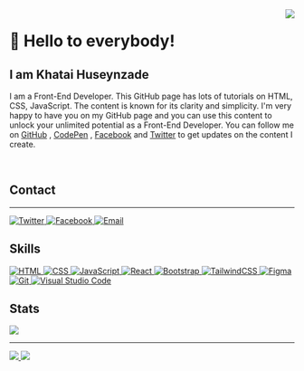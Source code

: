<img align="right" src="https://komarev.com/ghpvc/?username=bilgegates&label=Profile%20views&color=green&style=flat">
<h1 align="left"> 👋 Hello to everybody! </h2>
<h2> I am Khatai Huseynzade </h2>
<p>
I am a Front-End Developer. This GitHub page has lots of tutorials on HTML, CSS, JavaScript. The content is known for its clarity and simplicity. I'm very happy to have you on my GitHub page and you can use this content to unlock your unlimited potential as a Front-End Developer. You can follow me on <a href="https://github.com/BilgeGates/">GitHub</a> , <a href="https://codepen.io/Khatai-Huseynzade" target="_blank">CodePen</a> , <a href="https://www.facebook.com/profile.php?id=100091496015332" target="_blank">Facebook</a> and <a href="https://www.twitter.com/developerkhatai" target="_blank">Twitter</a> to get updates on the content I create.
</p>
<br>
<h2 align="left">Contact</h3>
<hr>
<a href="https://www.twitter.com/developerkhatai" target="_blank">
        <img src="https://img.shields.io/badge/twitter-blue.svg?style=for-the-badge&logo=twitter&logoColor=white" alt="Twitter">
</a>
 <a href="https://www.facebook.com/profile.php?id=100091496015332" target="_blank" >
        <img src="https://img.shields.io/badge/facebook-white.svg?style=for-the-badge&logo=facebook&logoColor=blue" alt="Facebook">
</a>
<a href="https://mail.google.com/mail/u/0/#sent?compose=CllgCJTKWwQlwGfxHMNFcvPgndLmKMtTgPzVBdgTKkKLQGVHXZkNGHKHKnhrXGbqKqctLdSMmhL" target="_blank">
        <img src="https://img.shields.io/badge/Gmail-D14836?style=for-the-badge&logo=gmail&logoColor=white" alt="Email">
</a>
<br>
<h2 align="left">Skills</h2>
<a href="https://www.w3schools.com/html/default.asp" target="_blank">
        <img src="https://img.shields.io/badge/html-%23E34F26.svg?style=for-the-badge&logo=html5&logoColor=white" alt="HTML">
</a>
<a href="https://www.w3schools.com/css/default.asp" target="_blank">
        <img src="https://img.shields.io/badge/css-%231572B6.svg?style=for-the-badge&logo=css3&logoColor=white" alt="CSS"> 
</a>
<a href="https://www.w3schools.com/js/default.asp" target="_blank">
        <img src="https://img.shields.io/badge/javascript-%23323330.svg?style=for-the-badge&logo=javascript&logoColor=%23F7DF1E" alt="JavaScript">
             </a>
<a href="https://react.dev/" target="_blank">
<img src="https://img.shields.io/badge/react-%2320232a.svg?style=for-the-badge&logo=react&logoColor=%2361DAFB" alt="React">
        </a>
<a href="https://getbootstrap.com" target="_blank">
        <img src="https://img.shields.io/badge/bootstrap-%23563D7C.svg?style=for-the-badge&logo=bootstrap&logoColor=white" alt="Bootstrap">
 </a>
<a href="https://tailwindcss.com/" target="_blank">
<img src="https://img.shields.io/badge/tailwindcss-%2338B2AC.svg?style=for-the-badge&logo=tailwind-css&logoColor=white" alt="TailwindCSS"
<a href="https://www.figma.com" target="_blank">
        <img src="https://img.shields.io/badge/figma-%23F24E1E.svg?style=for-the-badge&logo=figma&logoColor=white" alt="Figma">
</a>
<a href="https://git-scm.com" target="_blank">
        <img src="https://img.shields.io/badge/git-%231572B6.svg?style=for-the-badge&logo=git&logoColor=white" alt="Git">
</a>
<a href="https://code.visualstudio.com" target="_blank">
        <img src="https://img.shields.io/badge/Visual-Studio%23.svg?style=for-the-badge&logo=Visual-Studio&logoColor=white" alt="Visual Studio Code">
</a>
<br>
<h2 align="left">Stats</h1>
    <a href="https://github.com/BilgeGates">
      <img src="http://github-profile-summary-cards.vercel.app/api/cards/profile-details?username=BilgeGates&theme=github_dark" />
    </a>
<hr>
     <a href="https://github.com/BilgeGates">
    <img src="http://github-profile-summary-cards.vercel.app/api/cards/stats?username=BilgeGates&theme=github_dark" />
    </a>
        


 <a href="https://www.github.com/BilgeGates">
<img src="http://github-profile-summary-cards.vercel.app/api/cards/repos-per-language?username=BilgeGates&theme=github_dark">
        </a>

